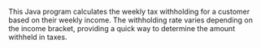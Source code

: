 This Java program calculates the weekly tax withholding for a customer based on their weekly income. The withholding rate varies depending on the income bracket, providing a quick way to determine the amount withheld in taxes.
